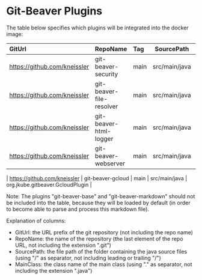 
# Git-Beaver Plugins #

The table below specifies which plugins will be integrated into the docker image:

| GitUrl                       | RepoName                 | Tag  | SourcePath    | MainClass                           |
|:-----------------------------|:-------------------------|:-----|---------------|:------------------------------------|
| https://github.com/kneissler | git-beaver-security      | main | src/main/java | org.jkube.gitbeaver.SecurityPlugin  |
| https://github.com/kneissler | git-beaver-file-resolver | main | src/main/java | org.jkube.gitbeaver.ResolverPlugin  |
| https://github.com/kneissler | git-beaver-html-logger   | main | src/main/java | org.jkube.gitbeaver.HtmlLogPlugin   |
| https://github.com/kneissler | git-beaver-webserver     | main | src/main/java | org.jkube.gitbeaver.WebserverPlugin |


| https://github.com/kneissler | git-beaver-gcloud        | main | src/main/java | org.jkube.gitbeaver.GcloudPlugin    |

Note: The plugins "git-beaver-base" and "git-beaver-markdown" should not be included into the table,
because they will be loaded by default (in order to become able to parse and process this markdown file).

Explanation of columns:

* GitUrl: the URL prefix of the git repository (not including the repo name)
* RepoName: the name of the repository (the last element of the repo URL, not including the extension ".git")
* SourcePath: the file path of the folder containing the java source files (using "/" as separator, not including leading or trailing "/")
* MainClass: the class name of the main class (using "." as separator, not including the extension ".java")



